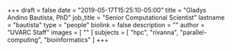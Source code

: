 +++
draft = false
date = "2019-05-17T15:25:10-05:00"
title = "Gladys Andino Bautista, PhD"
job_title = "Senior Computational Scientist"
lastname = "bautista"
type = "people"
biolink = false
description = ""
author = "UVARC Staff"
images = [
  ""
]
subjects = [
  "hpc",
  "rivanna",
  "parallel-computing",
  "bioinformatics"
]
+++

